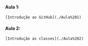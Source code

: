 #### Aula 1:
    [Introdução ao GitHub](./Aula%201)
#### Aula 2:
    [Introdução as classes](./Aula%202)